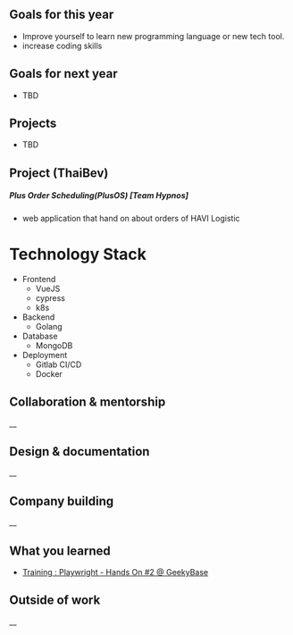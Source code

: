## Goals for this year

* Improve yourself to learn new programming language or new tech tool.
* increase coding skills

## Goals for next year

* TBD

## Projects

* TBD

## Project (ThaiBev)

##### Plus Order Scheduling(PlusOS) [Team Hypnos]
* web application that hand on about orders of HAVI Logistic

# Technology Stack
- Frontend
    - VueJS
    - cypress
    - k8s
- Backend
    - Golang
- Database
    - MongoDB
- Deployment
    - Gitlab CI/CD
    - Docker

## Collaboration & mentorship
__

## Design & documentation
__

## Company building
__

## What you learned

* [Training : Playwright - Hands On #2 @ GeekyBase](https://drive.google.com/file/d/16F0mAgLFq7ZDWE9-hI7vAutN4S4avV_H/view?usp=drive_link)

## Outside of work
__